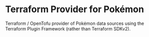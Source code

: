 # Terraform Provider for Pokémon

Terraform / OpenTofu provider of Pokémon data sources using the Terraform Plugin Framework (rather than Terraform SDKv2).
